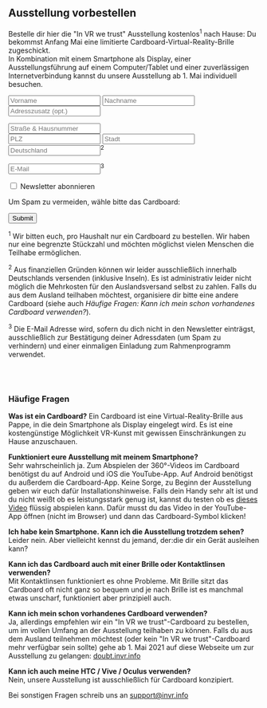 ## Ausstellung vorbestellen

Bestelle dir hier die "In VR we trust" Ausstellung kostenlos<sup>1</sup> nach Hause: Du bekommst Anfang Mai eine limitierte Cardboard-Virtual-Reality-Brille zugeschickt.  
In Kombination mit einem Smartphone als Display, einer Ausstellungsführung auf einem Computer/Tablet und einer zuverlässigen Internetverbindung kannst du unsere Ausstellung ab 1. Mai individuell besuchen.

 <form action="https://data.invr.info/users" method="PUT" name="order" id="orderForm">
    <p>
      <input type="text" name="firstname" id="firstname" placeholder="Vorname" required>
      <input type="text" name="lastname" id="lastname" placeholder="Nachname" required><br>
      <input type="text" name="additionalAddress" id="additionalAddress" placeholder="Adresszusatz (opt.)">
    </p>
    <p>
      <input type="text" name="streetAndHouseNumber" id="streetAndHouseNumber" placeholder="Straße & Hausnummer" required><br>
      <input type="text" name="postalCode" id="postalCode" placeholder="PLZ" pattern="[0-9]{5}" required>
      <input type="text" name="city" id="city" placeholder="Stadt" required><br>
      <input type="text" name="country" id="country" placeholder="Deutschland" readonly><sup>2</sup>
    </p>
    <p>
      <input type="email" name="email" id="email" placeholder="E-Mail" required><sup>3</sup>
    </p>
    <p>
      <input type="checkbox" name="newsletter" id="newsletter">
      <label for="newsletter">Newsletter abonnieren</label>
    </p>
    <div id="ham">
      <p>Um Spam zu vermeiden, wähle bitte das Cardboard:</p>
    </div>
   <div><input type="submit"><span id="orderResponse"></span></div>
</form> 

<div class="orderMsgs md-orderok"></div>
<div class="orderMsgs md-ordererror"></div><span class="orderMsgs" id="orderResponse"></span>

<sup>1</sup> Wir bitten euch, pro Haushalt nur ein Cardboard zu bestellen. Wir haben nur eine begrenzte Stückzahl und möchten möglichst vielen Menschen die Teilhabe ermöglichen.

<sup>2</sup> Aus finanziellen Gründen können wir leider ausschließlich innerhalb Deutschlands versenden (inklusive Inseln). Es ist administrativ leider nicht möglich die Mehrkosten für den Auslandsversand selbst zu zahlen. Falls du aus dem Ausland teilhaben möchtest, organisiere dir bitte eine andere Cardboard (siehe auch *Häufige Fragen: Kann ich mein schon vorhandenes Cardboard verwenden?*).

<sup>3</sup> Die E-Mail Adresse wird, sofern du dich nicht in den Newsletter einträgst, ausschließlich zur Bestätigung deiner Adressdaten (um Spam zu verhindern) und einer einmaligen Einladung zum Rahmenprogramm verwendet.

<br><br>

### Häufige Fragen

**Was ist ein Cardboard?**
Ein Cardboard ist eine Virtual-Reality-Brille aus Pappe, in die dein Smartphone als Display eingelegt wird. Es ist eine kostengünstige Möglichkeit VR-Kunst mit gewissen Einschränkungen zu Hause anzuschauen.

**Funktioniert eure Ausstellung mit meinem Smartphone?**  
Sehr wahrscheinlich ja. Zum Abspielen der 360°-Videos im Cardboard benötigst du auf Android und iOS die YouTube-App. Auf Android benötigst du außerdem die Cardboard-App. Keine Sorge, zu Beginn der Ausstellung geben wir euch dafür Installationshinweise. 
Falls dein Handy sehr alt ist und du nicht weißt ob es leistungsstark genug ist, kannst du testen ob es [dieses Video](https://youtu.be/XPhmpfiWEEw) flüssig abspielen kann. Dafür musst du das Video in der YouTube-App öffnen (nicht im Browser) und dann das Cardboard-Symbol <object data="./graphics/google-cardboard.svg" type="image/svg+xml" width="24" height="13">
</object> klicken!

**Ich habe kein Smartphone. Kann ich die Ausstellung trotzdem sehen?**  
Leider nein. Aber vielleicht kennst du jemand, der:die dir ein Gerät ausleihen kann?

**Kann ich das Cardboard auch mit einer Brille oder Kontaktlinsen verwenden?**  
Mit Kontaktlinsen funktioniert es ohne Probleme. Mit Brille sitzt das Cardboard oft nicht ganz so bequem und je nach Brille ist es manchmal etwas unscharf, funktioniert aber prinzipiell auch.

**Kann ich mein schon vorhandenes Cardboard verwenden?**  
Ja, allerdings empfehlen wir ein "In VR we trust"-Cardboard zu bestellen, um im vollen Umfang an der Ausstellung teilhaben zu können. 
Falls du aus dem Ausland teilnehmen möchtest (oder kein "In VR we trust"-Cardboard mehr verfügbar sein sollte) gehe ab 1. Mai 2021 auf diese Webseite um zur Ausstellung zu gelangen: [doubt.invr.info](https://doubt.invr.info)

**Kann ich auch meine HTC / Vive / Oculus verwenden?**  
Nein, unsere Ausstellung ist ausschließlich für Cardboard konzipiert. 

Bei sonstigen Fragen schreib uns an [support@invr.info](mailto:support@invr.info)